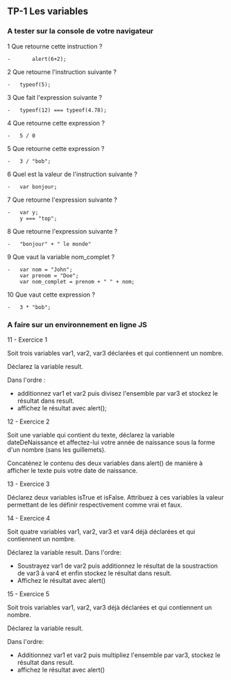 ## TP-1 Les variables

### A tester sur la console de votre navigateur

1 Que retourne cette instruction ?

    -   	alert(6+2);
    
2 Que retourne l'instruction suivante ?

	- 	typeof(5);

3 Que fait l'expression suivante ?

	-	typeof(12) === typeof(4.78);

4 Que retourne cette expression ?

	- 	5 / 0

5 Que retourne cette expression ?

	-	3 / "bob";

6 Quel est la valeur de l'instruction suivante ?

	-	var bonjour;

7 Que retourne l'expression suivante ?

	-	var y; 
		y === "top";

8 Que retourne l'expression suivante ?

	-	"bonjour" + " le monde"

9 Que vaut la variable nom_complet ?

	-	var nom = "John";
		var prenom = "Doe";
		var nom_complet = prenom + " " + nom;

10 Que vaut cette expression ?

	-	3 * "bob"; 

### A faire sur un environnement en ligne JS

11 -    Exercice 1

Soit trois variables var1, var2, var3 déclarées et qui contiennent un nombre.

Déclarez la variable result.

Dans l'ordre : 
 - additionnez var1 et var2  puis divisez l'ensemble par var3 et stockez le résultat dans result.
 - affichez le résultat avec alert();

12 -    Exercice 2

Soit une variable qui contient du texte, déclarez la variable dateDeNaissance et affectez-lui votre année de naissance sous la forme d'un nombre (sans les guillemets).

Concaténez le contenu des deux variables dans alert() de manière à afficher le texte puis votre date de naissance.

13 -    Exercice 3

Déclarez deux variables isTrue et isFalse.
Attribuez à ces variables la valeur permettant de les définir respectivement comme vrai et faux.

14 -    Exercice 4

Soit quatre variables var1, var2, var3 et var4 déjà déclarées et qui contiennent un nombre.

Déclarez la variable result.
Dans l'ordre: 
- Soustrayez var1 de var2 puis additionnez le résultat de la soustraction de var3 à var4 et enfin stockez le résultat dans result.
- Affichez le résultat avec alert()

15 -    Exercice 5

Soit trois variables var1, var2, var3 déjà déclarées et qui contiennent un nombre.

Déclarez la variable result.

Dans l'ordre: 

- Additionnez var1 et var2 puis multipliez l'ensemble par var3, stockez le résultat dans result.
- affichez le résultat avec alert()
